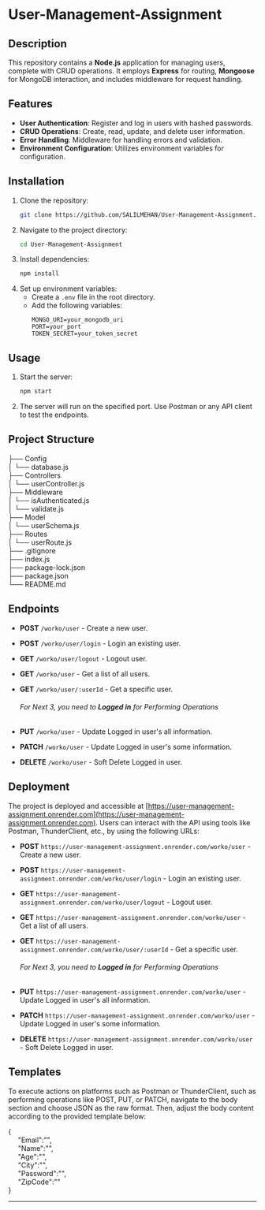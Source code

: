 # **User-Management-Assignment**

## **Description**
This repository contains a **Node.js** application for managing users, complete with CRUD operations. It employs **Express** for routing, **Mongoose** for MongoDB interaction, and includes middleware for request handling.

## **Features**
- **User Authentication**: Register and log in users with hashed passwords.
- **CRUD Operations**: Create, read, update, and delete user information.
- **Error Handling**: Middleware for handling errors and validation.
- **Environment Configuration**: Utilizes environment variables for configuration.

## **Installation**
1. Clone the repository:
    ```sh
    git clone https://github.com/SALILMEHAN/User-Management-Assignment.git
    ```
2. Navigate to the project directory:
    ```sh
    cd User-Management-Assignment
    ```
3. Install dependencies:
    ```sh
    npm install
    ```
4. Set up environment variables:
    - Create a `.env` file in the root directory.
    - Add the following variables:
        ```env
        MONGO_URI=your_mongodb_uri
        PORT=your_port
        TOKEN_SECRET=your_token_secret
        ```

## **Usage**
1. Start the server:
    ```sh
    npm start
    ```
2. The server will run on the specified port. Use Postman or any API client to test the endpoints.

## **Project Structure**

├── Config<br>
│ └── database.js<br>
├── Controllers<br>
│ └── userController.js<br>
├── Middleware<br>
│ └── isAuthenticated.js<br>
│ └── validate.js<br>
├── Model<br>
│ └── userSchema.js<br>
├── Routes<br>
│ └── userRoute.js<br>
├── .gitignore<br>
├── index.js<br>
├── package-lock.json<br>
├── package.json<br>
└── README.md<br>


## **Endpoints**
- **POST** `/worko/user` - Create a new user.
- **POST** `/worko/user/login` - Login an existing user.
- **GET** `/worko/user/logout` - Logout user.
- **GET** `/worko/user` - Get a list of all users.
- **GET** `/worko/user/:userId` - Get a specific user.<br>
  ###### For Next 3, you need to **Logged in** for Performing Operations
  
- **PUT** `/worko/user` - Update Logged in user's all information.
- **PATCH** `/worko/user` - Update Logged in user's some information.
- **DELETE** `/worko/user` - Soft Delete Logged in user.

## **Deployment**
The project is deployed and accessible at [https://user-management-assignment.onrender.com](https://user-management-assignment.onrender.com). Users can interact with the API using tools like Postman, ThunderClient, etc., by using the following URLs:

- **POST** `https://user-management-assignment.onrender.com/worko/user` - Create a new user.
- **POST** `https://user-management-assignment.onrender.com/worko/user/login` - Login an existing user.
- **GET** `https://user-management-assignment.onrender.com/worko/user/logout` - Logout user.
- **GET** `https://user-management-assignment.onrender.com/worko/user` - Get a list of all users.
- **GET** `https://user-management-assignment.onrender.com/worko/user/:userId` - Get a specific user.<br>
  ###### For Next 3, you need to **Logged in** for Performing Operations
  
- **PUT** `https://user-management-assignment.onrender.com/worko/user` - Update Logged in user's all information.
- **PATCH** `https://user-management-assignment.onrender.com/worko/user` - Update Logged in user's some information.
- **DELETE** `https://user-management-assignment.onrender.com/worko/user` - Soft Delete Logged in user.

## **Templates**
To execute actions on platforms such as Postman or ThunderClient, such as performing operations like POST, PUT, or PATCH, navigate to the body section and choose JSON as the raw format. Then, adjust the body content according to the provided template below:

{<br>
    &nbsp;&nbsp;&nbsp;&nbsp;&nbsp;"Email":"",<br>
    &nbsp;&nbsp;&nbsp;&nbsp;&nbsp;"Name":"",<br>
    &nbsp;&nbsp;&nbsp;&nbsp;&nbsp;"Age":"",<br>
    &nbsp;&nbsp;&nbsp;&nbsp;&nbsp;"City":"",<br>
    &nbsp;&nbsp;&nbsp;&nbsp;&nbsp;"Password":"",<br>
    &nbsp;&nbsp;&nbsp;&nbsp;&nbsp;"ZipCode":""<br>
}<br>

---
